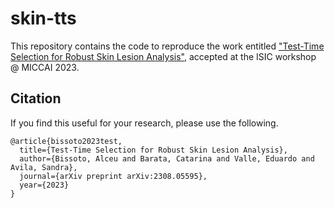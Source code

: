 # skin-tts
This repository contains the code to reproduce the work entitled ["Test-Time Selection for Robust Skin Lesion Analysis"](https://arxiv.org/abs/2308.05595), accepted at the ISIC workshop @ MICCAI 2023. 

## Citation
If you find this useful for your research, please use the following.

```
@article{bissoto2023test,
  title={Test-Time Selection for Robust Skin Lesion Analysis},
  author={Bissoto, Alceu and Barata, Catarina and Valle, Eduardo and Avila, Sandra},
  journal={arXiv preprint arXiv:2308.05595},
  year={2023}
}

```
